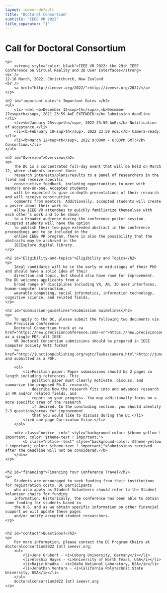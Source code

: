 ```yaml
---
layout: ieeevr-default
title: "Doctoral Consortium"
subtitle: "IEEE VR 2022"
title_separator: "|"
---
```


<div>
    <h1 id="cfp-doctoral-cosortium">Call for Doctoral Consortium</h1>

    <p>
        <strong style="color: black">IEEE VR 2022: the 29th IEEE Conference on Virtual Reality and 3D User Interfaces</strong>
    <br /> 
    12-16 March, 2022, Christchurch, New Zealand
    <br />
        <a href="http://ieeevr.org/2022/">http://ieeevr.org/2022/</a>
    </p>
    
    <h2 id="important-dates"> Important Dates </h2>
    <ul>
        <li> <del <b>December 12<sup>th</sup>>,<b>December 17<sup>th</sup>, 2021 23:59 AoE EXTENDED:</b> Submission deadline.</li>
        <li><b>January 25<sup>th</sup>, 2022 23:59 AoE:</b> Notification of acceptance.</li>
        <li><b>February 10<sup>th</sup>, 2022 23:59 AoE:</b> Camera-ready.</li>
        <li><b>March 12<sup>th</sup>, 2022 9:00AM - 6:00PM GMT:</b> Consortium.</li>
    </ul>

    <h2 id="Overview">Overview</h2>
    <p>
        The DC is a concentrated full-day event that will be held on March 12, where students present their
        research interests/plans/results to a panel of researchers in the field and receive specific
        constructive feedback, including opportunities to meet with mentors one-on-one. Accepted students
        will be expected to give in-depth presentations of their research and will receive constructive
        comments from mentors. Additionally, accepted students will create a poster about their work to
        allow IEEE VR attendees to quickly familiarize themselves with each other’s work and to be shown
        to a broader audience during the conference poster session. Accepted students will have the option
        to publish their two-page extended abstract in the conference proceedings and to be included in the
        online IEEE VR program. There is also the possibility that the abstracts may be archived in the
        IEEExplore digital library.
    </p>

    <h2 id="Eligibility-and-topics">Eligibility and Topics</h2>
    <p>
        Ideal candidates will be in the early or mid-stages of their PhD and should have a solid idea of their
        direction and topic, but should also have room for improvement. The DC welcomes applicants from a
        broad range of disciplines including VR, AR, 3D user interfaces, human-computer interaction,
        wearable computing, social informatics, information technology, cognitive science, and related fields.
    </p>

    <h2 id="submission-guidelines">Submission Guidelines</h2>
    <p>
        To apply to the DC, please submit the following two documents via the Precision Conference
        Doctoral Consortium track at <a href="https://new.precisionconference.com/~vr">https://new.precisionconference.com/~vr</a> as a single PDF. All IEEE
        VR Doctoral Consortium submissions should be prepared in IEEE Computer Society VGTC format 
        <a href="http://junctionpublishing.org/vgtc/Tasks/camera.html">http://junctionpublishing.org/vgtc/Tasks/camera.html</a> and submitted as a PDF.

        <ol>
            <li>Position paper: Paper submissions should be 2 pages in length including references. This
                position paper must clearly motivate, discuss, and summarize the proposed Ph.D. research,
                describe how the research fits into and advances research in VR and/or related fields, and
                report on your progress. You may additionally focus on a more specific area of the research
                if desired. In the concluding section, you should identify 2-3 questions/areas for improvement
                that you would like to discuss during the DC.</li>
            <li>A one page Curriculum Vitae.</li>
        </ol>

        <div class="notice--info" style="background-color: $theme-yellow ! important; color: $theme-text ! important;">
            <b class="notice--text" style="background-color: $theme-yellow ! important; color: $theme-text ! important;">Submissions received after the deadline will not be considered.</b>
        </div>
    </p>


    <h2 id="financing">Financing Your Conference Travel</h2>
    <p>
        Students are encouraged to seek funding from their institutions for registration costs. DC participants
        who also apply as Student Volunteers should refer to the Student Volunteer chairs for funding
        information. Historically, the conference has been able to obtain some funding for students based in
        the U.S. and as we obtain specific information on other financial support we will update these pages
        and/or notify accepted student researchers.
    </p>


    <h2 id="contact">Questions?</h2>
    <p>
        For more information, please contact the DC Program Chairs at doctoralconsortium2022 [at] ieeevr.org:
        <ul>
            <li>Jens Grubert - <i>Coburg University, Germany</i></li>
            <li>Aleshia Hayes - <i>University of North Texas, USA</i></li>
            <li>Rajiv Khadka - <i>Idaho National Laboratory, USA</i></li>
            <li>Jonathan Ventura - <i>California Polytechnic State University, USA</i></li>
        </ul>
        doctoralconsortium2022 [at] ieeevr.org
    </p>

</div>
